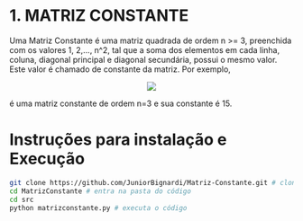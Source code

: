 <div>
<h1>1. MATRIZ CONSTANTE</h1>
<p>Uma Matriz Constante é uma matriz quadrada de ordem n >= 3, preenchida com os valores
1, 2,..., n^2, tal que a soma dos elementos em cada linha, coluna, diagonal principal e diagonal
secundária, possui o mesmo valor. Este valor é chamado de constante da matriz. Por exemplo,</p>
<div align="center">
<img src ="https://i.postimg.cc/26kx0nCZ/Matriz-Constante.png">
</div>
<p> é uma matriz constante de ordem n=3 e sua constante é 15.</p>
</div>

<div>
<h1> Instruções para instalação e Execução</h1>
</div>

```bash
git clone https://github.com/JuniorBignardi/Matriz-Constante.git # clona o repositório localmente
cd MatrizConstante # entra na pasta do código
cd src
python matrizconstante.py # executa o código
```